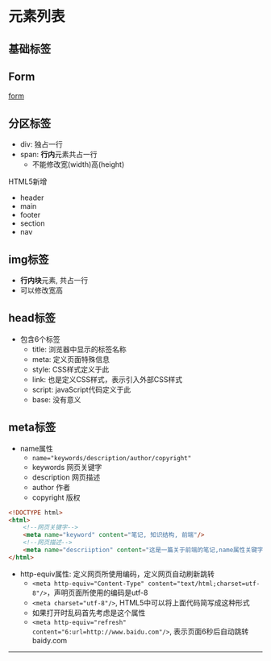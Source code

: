 # 元素列表

## 基础标签

## Form

[form](HTML_Element_Form.md)

## 分区标签

- div: 独占一行
- span: **行内**元素共占一行
  - 不能修改宽(width)高(height)

HTML5新增

- header
- main
- footer
- section
- nav

## img标签

- **行内块**元素, 共占一行
- 可以修改宽高

## head标签

- 包含6个标签
  - title: 浏览器中显示的标签名称
  - meta: 定义页面特殊信息
  - style: CSS样式定义于此
  - link: 也是定义CSS样式，表示引入外部CSS样式
  - script: javaScript代码定义于此
  - base: 没有意义

## meta标签

- name属性
  - `name="keywords/description/author/copyright"`
  - keywords 网页关键字
  - description 网页描述
  - author 作者
  - copyright 版权

```html
<!DOCTYPE html>
<html>
    <!--网页关键字-->
    <meta name="keyword" content="笔记, 知识结构, 前端"/>
    <!--网页描述-->
    <meta name="descriiption" content="这是一篇关于前端的笔记,name属性关键字description是用来做网页的描述"/>
</html>
```

- http-equiv属性: 定义网页所使用编码，定义网页自动刷新跳转
  - ```<meta http-equiv="Content-Type" content="text/html;charset=utf-8"/>```，声明页面所使用的编码是utf-8
  - ```<meta charset="utf-8"/>```, HTML5中可以将上面代码简写成这种形式
  - 如果打开时乱码首先考虑是这个属性
  - ```<meta http-equiv="refresh" content="6:url=http://www.baidu.com"/>```, 表示页面6秒后自动跳转baidy.com

***
